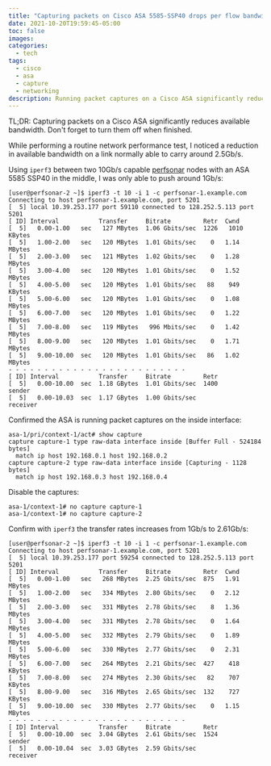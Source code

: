 ```yaml
---
title: "Capturing packets on Cisco ASA 5585-SSP40 drops per flow bandwidth to 1Gb/s"
date: 2021-10-20T19:59:45-05:00
toc: false
images:
categories:
  - tech
tags: 
  - cisco
  - asa
  - capture
  - networking
description: Running packet captures on a Cisco ASA significantly reduces available bandwidth. Don't forget to turn them off when finished.
---
```

TL;DR: Capturing packets on a Cisco ASA significantly reduces available bandwidth. Don't forget to turn them off when finished.

While performing a routine network performance test, I noticed a reduction in available bandwidth on a link normally able to carry around 2.5Gb/s.

Using `iperf3` between two 10Gb/s capable [perfsonar](https://perfsonar.net/) nodes with an ASA 5585 SSP40 in the middle, I was only able to push around 1Gb/s:

```
[user@perfsonar-2 ~]$ iperf3 -t 10 -i 1 -c perfsonar-1.example.com
Connecting to host perfsonar-1.example.com, port 5201
[  5] local 10.39.253.177 port 59110 connected to 128.252.5.113 port 5201
[ ID] Interval           Transfer     Bitrate         Retr  Cwnd
[  5]   0.00-1.00   sec   127 MBytes  1.06 Gbits/sec  1226   1010 KBytes
[  5]   1.00-2.00   sec   120 MBytes  1.01 Gbits/sec    0   1.14 MBytes
[  5]   2.00-3.00   sec   121 MBytes  1.02 Gbits/sec    0   1.28 MBytes
[  5]   3.00-4.00   sec   120 MBytes  1.01 Gbits/sec    0   1.52 MBytes
[  5]   4.00-5.00   sec   120 MBytes  1.01 Gbits/sec   88    949 KBytes
[  5]   5.00-6.00   sec   120 MBytes  1.01 Gbits/sec    0   1.08 MBytes
[  5]   6.00-7.00   sec   120 MBytes  1.01 Gbits/sec    0   1.22 MBytes
[  5]   7.00-8.00   sec   119 MBytes   996 Mbits/sec    0   1.42 MBytes
[  5]   8.00-9.00   sec   120 MBytes  1.01 Gbits/sec    0   1.71 MBytes
[  5]   9.00-10.00  sec   120 MBytes  1.01 Gbits/sec   86   1.02 MBytes
- - - - - - - - - - - - - - - - - - - - - - - - -
[ ID] Interval           Transfer     Bitrate         Retr
[  5]   0.00-10.00  sec  1.18 GBytes  1.01 Gbits/sec  1400             sender
[  5]   0.00-10.03  sec  1.17 GBytes  1.00 Gbits/sec                  receiver
```

Confirmed the ASA is running packet captures on the inside interface:

```
asa-1/pri/context-1/act# show capture
capture capture-1 type raw-data interface inside [Buffer Full - 524184 bytes]
  match ip host 192.168.0.1 host 192.168.0.2
capture capture-2 type raw-data interface inside [Capturing - 1128 bytes]
  match ip host 192.168.0.3 host 192.168.0.4
```

Disable the captures:

```
asa-1/context-1# no capture capture-1
asa-1/context-1# no capture capture-2
```

Confirm with `iperf3` the transfer rates increases from 1Gb/s to 2.61Gb/s:

```
[user@perfsonar-2 ~]$ iperf3 -t 10 -i 1 -c perfsonar-1.example.com
Connecting to host perfsonar-1.example.com, port 5201
[  5] local 10.39.253.177 port 59254 connected to 128.252.5.113 port 5201
[ ID] Interval           Transfer     Bitrate         Retr  Cwnd
[  5]   0.00-1.00   sec   268 MBytes  2.25 Gbits/sec  875   1.91 MBytes
[  5]   1.00-2.00   sec   334 MBytes  2.80 Gbits/sec    0   2.12 MBytes
[  5]   2.00-3.00   sec   331 MBytes  2.78 Gbits/sec    8   1.36 MBytes
[  5]   3.00-4.00   sec   331 MBytes  2.78 Gbits/sec    0   1.64 MBytes
[  5]   4.00-5.00   sec   332 MBytes  2.79 Gbits/sec    0   1.89 MBytes
[  5]   5.00-6.00   sec   330 MBytes  2.77 Gbits/sec    0   2.31 MBytes
[  5]   6.00-7.00   sec   264 MBytes  2.21 Gbits/sec  427    418 KBytes
[  5]   7.00-8.00   sec   274 MBytes  2.30 Gbits/sec   82    707 KBytes
[  5]   8.00-9.00   sec   316 MBytes  2.65 Gbits/sec  132    727 KBytes
[  5]   9.00-10.00  sec   330 MBytes  2.77 Gbits/sec    0   1.15 MBytes
- - - - - - - - - - - - - - - - - - - - - - - - -
[ ID] Interval           Transfer     Bitrate         Retr
[  5]   0.00-10.00  sec  3.04 GBytes  2.61 Gbits/sec  1524             sender
[  5]   0.00-10.04  sec  3.03 GBytes  2.59 Gbits/sec                  receiver
```
